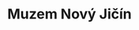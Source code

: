 ---
id: cf8f1f17-4132-47cf-a36a-56a4718325a5
title: "Muzem Nový Jičín"
price: 30000
year: 2014
description: "Vznik ideové studie obnovy a funkčního využití kapucínského kláštera ve Fulneku. V projektu bylo navrženo například využití konventu kláštera pro lapidárium, expozice, depozitáře, knihovny s badatelnou a konferenční sál."
kouskovani: true
locationName: undefined
position:
  lng: 18.0104137651793
  lat: 49.59348877465269
---